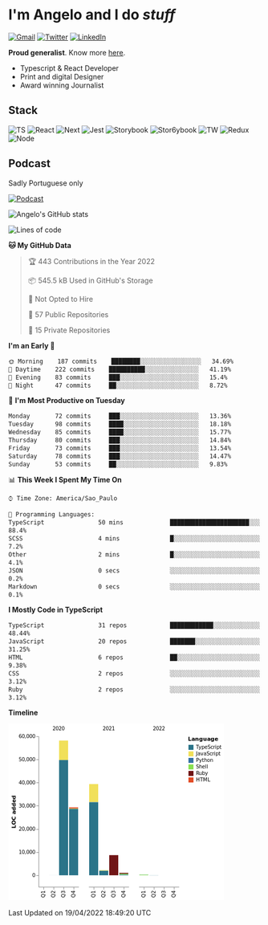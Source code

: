 # I'm Angelo and I do _stuff_

[![Gmail](https://img.shields.io/badge/Gmail-D14836?style=for-the-badge&logo=gmail&logoColor=white)](mailto:oiangelodias@gmail.com)
[![Twitter](https://img.shields.io/badge/Twitter-1DA1F2?style=for-the-badge&logo=twitter&logoColor=white)](https://www.twitter.com/oicronofobico)
[![LinkedIn](https://img.shields.io/badge/LinkedIn-0077B5?style=for-the-badge&logo=linkedin&logoColor=white)](https://www.linkedin.com/in/angelod1as/)

**Proud generalist**. Know more [here](http://www.angelodias.com.br/).

- Typescript & React Developer
- Print and digital Designer
- Award winning Journalist

## Stack

![TS](https://img.shields.io/badge/TypeScript-007ACC?style=for-the-badge&logo=typescript&logoColor=white)
![React](https://img.shields.io/badge/React-20232A?style=for-the-badge&logo=react&logoColor=61DAFB)
![Next](https://img.shields.io/badge/next.js-000000?style=for-the-badge&logo=nextdotjs&logoColor=white)
![Jest](https://img.shields.io/badge/Jest-C21325?style=for-the-badge&logo=jest&logoColor=white)
![Storybook](https://img.shields.io/badge/storybook-FF4785?style=for-the-badge&logo=storybook&logoColor=white)
![Stor6ybook](https://img.shields.io/badge/Figma-F24E1E?style=for-the-badge&logo=figma&logoColor=white)
![TW](https://img.shields.io/badge/Tailwind_CSS-38B2AC?style=for-the-badge&logo=tailwind-css&logoColor=white)
![Redux](https://img.shields.io/badge/Redux-593D88?style=for-the-badge&logo=redux&logoColor=white)
![Node](https://img.shields.io/badge/Node.js-339933?style=for-the-badge&logo=nodedotjs&logoColor=white)

## Podcast

Sadly Portuguese only

[![Podcast](https://user-images.githubusercontent.com/13950513/143299819-ef1f5a9b-f29b-4c52-b2c4-2cdb9dafa640.png)](http://anchor.fm/cronofobia)


![Angelo's GitHub stats](https://github-readme-stats.vercel.app/api?username=angelod1as&show_icons=true&theme=dark)

<!--START_SECTION:waka-->
![Lines of code](https://img.shields.io/badge/From%20Hello%20World%20I%27ve%20Written-139%20Thousand%20lines%20of%20code-blue)

**🐱 My GitHub Data** 

> 🏆 443 Contributions in the Year 2022
 > 
> 📦 545.5 kB Used in GitHub's Storage 
 > 
> 🚫 Not Opted to Hire
 > 
> 📜 57 Public Repositories 
 > 
> 🔑 15 Private Repositories  
 > 
**I'm an Early 🐤** 

```text
🌞 Morning    187 commits    ████████░░░░░░░░░░░░░░░░░   34.69% 
🌆 Daytime    222 commits    ██████████░░░░░░░░░░░░░░░   41.19% 
🌃 Evening    83 commits     ███░░░░░░░░░░░░░░░░░░░░░░   15.4% 
🌙 Night      47 commits     ██░░░░░░░░░░░░░░░░░░░░░░░   8.72%

```
📅 **I'm Most Productive on Tuesday** 

```text
Monday       72 commits     ███░░░░░░░░░░░░░░░░░░░░░░   13.36% 
Tuesday      98 commits     ████░░░░░░░░░░░░░░░░░░░░░   18.18% 
Wednesday    85 commits     ████░░░░░░░░░░░░░░░░░░░░░   15.77% 
Thursday     80 commits     ███░░░░░░░░░░░░░░░░░░░░░░   14.84% 
Friday       73 commits     ███░░░░░░░░░░░░░░░░░░░░░░   13.54% 
Saturday     78 commits     ███░░░░░░░░░░░░░░░░░░░░░░   14.47% 
Sunday       53 commits     ██░░░░░░░░░░░░░░░░░░░░░░░   9.83%

```


📊 **This Week I Spent My Time On** 

```text
⌚︎ Time Zone: America/Sao_Paulo

💬 Programming Languages: 
TypeScript               50 mins             ██████████████████████░░░   88.4% 
SCSS                     4 mins              █░░░░░░░░░░░░░░░░░░░░░░░░   7.2% 
Other                    2 mins              █░░░░░░░░░░░░░░░░░░░░░░░░   4.1% 
JSON                     0 secs              ░░░░░░░░░░░░░░░░░░░░░░░░░   0.2% 
Markdown                 0 secs              ░░░░░░░░░░░░░░░░░░░░░░░░░   0.1%

```

**I Mostly Code in TypeScript** 

```text
TypeScript               31 repos            ████████████░░░░░░░░░░░░░   48.44% 
JavaScript               20 repos            ███████░░░░░░░░░░░░░░░░░░   31.25% 
HTML                     6 repos             ██░░░░░░░░░░░░░░░░░░░░░░░   9.38% 
CSS                      2 repos             ░░░░░░░░░░░░░░░░░░░░░░░░░   3.12% 
Ruby                     2 repos             ░░░░░░░░░░░░░░░░░░░░░░░░░   3.12%

```


**Timeline**

![Chart not found](https://raw.githubusercontent.com/angelod1as/angelod1as/main/charts/bar_graph.png) 


 Last Updated on 19/04/2022 18:49:20 UTC
<!--END_SECTION:waka-->

